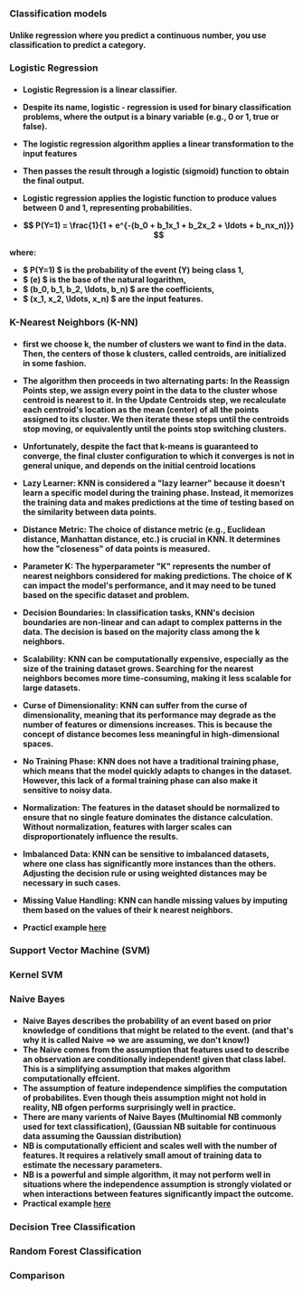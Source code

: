 **<h3> Classification models </h3>**
<h4> Unlike regression where you predict a continuous number, you use classification to predict a category. 
</h4>

**<h3> Logistic Regression </h3>**

<h4>  

-   Logistic Regression is a linear classifier. 
-   Despite its name, logistic - regression is used for binary classification problems, where the output is a binary variable (e.g., 0 or 1, true or false).

-   The logistic regression algorithm applies a linear transformation to the input features
-   Then passes the result through a logistic (sigmoid) function to obtain the final output. 
-   Logistic regression applies the logistic function to produce values between 0 and 1, representing probabilities.

- $$  P(Y=1) = \frac{1}{1 + e^{-(b_0 + b_1x_1 + b_2x_2 + \ldots + b_nx_n)}}  $$

where:
- $ P(Y=1) $ is the probability of the event (Y) being class 1, 
- $ (e) $ is the base of the natural logarithm,
- $ (b_0, b_1, b_2, \ldots, b_n) $ are the coefficients,
- $ (x_1, x_2, \ldots, x_n) $ are the input features.

</h4>

**<h3> K-Nearest Neighbors (K-NN) </h3>**
<h4>  

 -  first we choose k, the number of clusters we want to find in the data. Then, the centers of those k clusters, called centroids, are initialized in some fashion.

 -  The algorithm then proceeds in two alternating parts: In the Reassign Points step, we assign every point in the data to the cluster whose centroid is nearest to it. In the Update Centroids step, we recalculate each centroid's location as the mean (center) of all the points assigned to its cluster. We then iterate these steps until the centroids stop moving, or equivalently until the points stop switching clusters.

 -  Unfortunately, despite the fact that k-means is guaranteed to converge, the final cluster configuration to which it converges is not in general unique, and depends on the initial centroid locations

-   Lazy Learner: KNN is considered a "lazy learner" because it doesn't learn a specific model during the training phase. Instead, it memorizes the training data and makes predictions at the time of testing based on the similarity between data points.

-   Distance Metric: The choice of distance metric (e.g., Euclidean distance, Manhattan distance, etc.) is crucial in KNN. It determines how the "closeness" of data points is measured.

-   Parameter K: The hyperparameter "K" represents the number of nearest neighbors considered for making predictions. The choice of K can impact the model's performance, and it may need to be tuned based on the specific dataset and problem.

-   Decision Boundaries: In classification tasks, KNN's decision boundaries are non-linear and can adapt to complex patterns in the data. The decision is based on the majority class among the k neighbors.

-   Scalability: KNN can be computationally expensive, especially as the size of the training dataset grows. Searching for the nearest neighbors becomes more time-consuming, making it less scalable for large datasets.

-   Curse of Dimensionality: KNN can suffer from the curse of dimensionality, meaning that its performance may degrade as the number of features or dimensions increases. This is because the concept of distance becomes less meaningful in high-dimensional spaces.

-   No Training Phase: KNN does not have a traditional training phase, which means that the model quickly adapts to changes in the dataset. However, this lack of a formal training phase can also make it sensitive to noisy data.

-   Normalization: The features in the dataset should be normalized to ensure that no single feature dominates the distance calculation. Without normalization, features with larger scales can disproportionately influence the results.

-   Imbalanced Data: KNN can be sensitive to imbalanced datasets, where one class has significantly more instances than the others. Adjusting the decision rule or using weighted distances may be necessary in such cases.

-   Missing Value Handling: KNN can handle missing values by imputing them based on the values of their k nearest neighbors.

-   Practicl example [here](./k_nearest_neighbors.ipynb)

</h4>

**<h3> Support Vector Machine (SVM) </h3>**
<h4>


</h3>

**<h3> Kernel SVM </h3>**
<h3>



</h3>

**<h3> Naive Bayes </h3>**

<h4>

-   Naive Bayes describes the probability of an event based on prior knowledge of conditions that might be related to the event. (and that's why it is called Naive ==> we are assuming, we don't know!)
-   The Naive comes from the assumption that features used to describe an observation are conditionally independent! given that class label. This is a simplifying assumption that makes algorithm computationally effcient.
-   The assumption of feature independence simplifies the computation of probabilites. Even though theis assumption might not hold in reality, NB ofgen performs surprisingly well in practice.
-   There are many varients of Naive Bayes (Multinomial NB commonly used for text classification), (Gaussian NB suitable for continuous data assuming the Gaussian distribution)
-   NB is computationally efficient and scales well with the number of features. It requires a relatively small amout of training data to estimate the necessary parameters.
-   NB is a powerful and simple algorithm, it may not perform well in situations where the independence assumption is strongly violated or when interactions between features significantly impact the outcome.
-   Practical example [here](./naive_bayes.md)

</h4>

**<h3> Decision Tree Classification </h3>**
<h3>


</h3>

**<h3> Random Forest Classification </h3>**
<h3>


</h3>

**<h3> Comparison </h3>**

